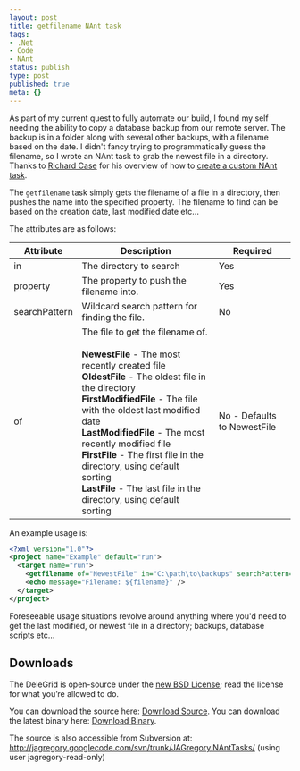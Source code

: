 ```yaml
---
layout: post
title: getfilename NAnt task
tags:
- .Net
- Code
- NAnt
status: publish
type: post
published: true
meta: {}
---
```

As part of my current quest to fully automate our build, I found my self needing the ability to copy a database backup from our remote server. The backup is in a folder along with several other backups, with a filename based on the date. I didn't fancy trying to programmatically guess the filename, so I wrote an NAnt task to grab the newest file in a directory. Thanks to <a href="http://blogs.geekdojo.net/rcase">Richard Case</a> for his overview of how to <a href="http://blogs.geekdojo.net/rcase/archive/2005/01/06/5971.aspx">create a custom NAnt task</a>.

The `getfilename` task simply gets the filename of a file in a directory, then pushes the name into the specified property. The filename to find can be based on the creation date, last modified date etc...

The attributes are as follows:

<table class="format-table">
	<thead>
		<tr>
			<th>Attribute</th>
			<th>Description</th>
			<th>Required</th>
		</tr>
	</thead>
	<tbody>
		<tr>
			<td>in</td>
			<td>The directory to search</td>
			<td>Yes</td>
		</tr>
		<tr class="alt">
			<td>property</td>
			<td>The property to push the filename into.</td>
			<td>Yes</td>
		</tr>
		<tr>
			<td>searchPattern</td>
			<td>Wildcard search pattern for finding the file.</td>
			<td>No</td>
		</tr>
		<tr class="alt">
			<td>of</td>
			<td>
				The file to get the filename of.<br /><br />
				<strong>NewestFile</strong> - The most recently created file<br />
				<strong>OldestFile</strong> - The oldest file in the directory<br />
				<strong>FirstModifiedFile</strong> - The file with the oldest last modified date<br />
				<strong>LastModifiedFile</strong> - The most recently modified file<br />
				<strong>FirstFile</strong> - The first file in the directory, using default sorting<br />
				<strong>LastFile</strong> - The last file in the directory, using default sorting<br />
			</td>
			<td>No - Defaults to NewestFile</td>
		</tr>
	</tbody>
</table>

An example usage is:

``` xml
<?xml version="1.0"?>
<project name="Example" default="run">
  <target name="run">
    <getfilename of="NewestFile" in="C:\path\to\backups" searchPattern="*.bak" property="filename" />
    <echo message="Filename: ${filename}" />
  </target>
</project>
```

Foreseeable usage situations revolve around anything where you'd need to get the last modified, or newest file in a directory; backups, database scripts etc...

## Downloads

The DeleGrid is open-source under the <a href="http://en.wikipedia.org/wiki/BSD_license">new BSD License</a>; read the license for what you’re allowed to do.

You can download the source here: <a href="http://jagregory.googlecode.com/files/JAGregory.NAntTasks-1.0-source.zip">Download Source</a>.
You can download the latest binary here: <a href="http://jagregory.googlecode.com/files/JAGregory.NAntTasks-1.0.zip">Download Binary</a>.

The source is also accessible from Subversion at: <a href="http://jagregory.googlecode.com/svn/trunk/JAGregory.NAntTasks/">http://jagregory.googlecode.com/svn/trunk/JAGregory.NAntTasks/</a> (using user jagregory-read-only)